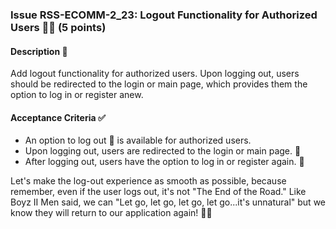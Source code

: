 ### Issue RSS-ECOMM-2_23: Logout Functionality for Authorized Users 👤🔚 (5 points)

#### Description 📜

Add logout functionality for authorized users. Upon logging out, users should be redirected to the login or main page, which provides them the option to log in or register anew.

#### Acceptance Criteria ✅

- An option to log out 🚪 is available for authorized users.
- Upon logging out, users are redirected to the login or main page. 🔀
- After logging out, users have the option to log in or register again. 🔁

Let's make the log-out experience as smooth as possible, because remember, even if the user logs out, it's not "The End of the Road." Like Boyz II Men said, we can "Let go, let go, let go, let go...it's unnatural" but we know they will return to our application again! 🎵🎤
